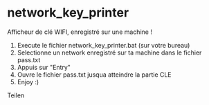 # network_key_printer
Afficheur de clé WIFI, enregistré sur une machine !

1) Execute le fichier network_key_printer.bat (sur votre bureau)
2) Selectionne un network enregistré sur ta machine dans le fichier pass.txt
3) Appuis sur "Entry"
4) Ouvre le fichier pass.txt jusqua atteindre la partie CLE
5) Enjoy :)

Teilen
